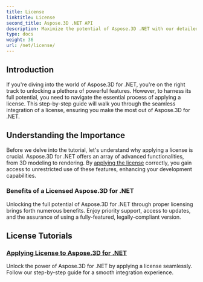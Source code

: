 ```yaml
---
title: License
linktitle: License
second_title: Aspose.3D .NET API
description: Maximize the potential of Aspose.3D .NET with our detailed tutorial on applying licenses. Ensure a seamless integration process and unlock its powerful features.
type: docs
weight: 36
url: /net/license/
---
```

## Introduction

If you're diving into the world of Aspose.3D for .NET, you're on the right track to unlocking a plethora of powerful features. However, to harness its full potential, you need to navigate the essential process of applying a license. This step-by-step guide will walk you through the seamless integration of a license, ensuring you make the most out of Aspose.3D for .NET.

## Understanding the Importance

Before we delve into the tutorial, let's understand why applying a license is crucial. Aspose.3D for .NET offers an array of advanced functionalities, from 3D modeling to rendering. By [applying the license](./apply-license/) correctly, you gain access to unrestricted use of these features, enhancing your development capabilities.

### Benefits of a Licensed Aspose.3D for .NET

Unlocking the full potential of Aspose.3D for .NET through proper licensing brings forth numerous benefits. Enjoy priority support, access to updates, and the assurance of using a fully-featured, legally-compliant version.

## License Tutorials
### [Applying License to Aspose.3D for .NET](./apply-license/)
Unlock the power of Aspose.3D for .NET by applying a license seamlessly. Follow our step-by-step guide for a smooth integration experience.